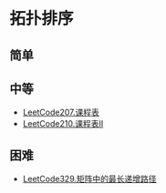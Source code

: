 # 拓扑排序
## 简单
## 中等
- [LeetCode207.课程表](docs/LeetCode207.课程表.md)
- [LeetCode210.课程表II](docs/LeetCode210.课程表II.md)
## 困难
- [LeetCode329.矩阵中的最长递增路径](docs/LeetCode329.矩阵中的最长递增路径.md)